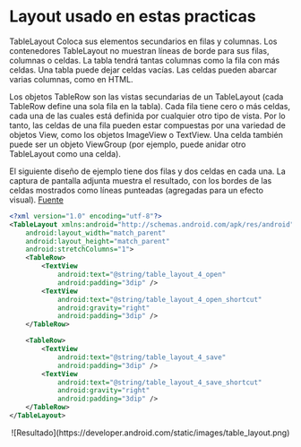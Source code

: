 # Layout usado en estas practicas

TableLayout Coloca sus elementos secundarios en filas y columnas. Los contenedores TableLayout no muestran líneas de borde para sus filas, columnas o celdas. La tabla tendrá tantas columnas como la fila con más celdas. Una tabla puede dejar celdas vacías. Las celdas pueden abarcar varias columnas, como en HTML. 

Los objetos TableRow son las vistas secundarias de un TableLayout (cada TableRow define una sola fila en la tabla). Cada fila tiene cero o más celdas, cada una de las cuales está definida por cualquier otro tipo de vista. 
Por lo tanto, las celdas de una fila pueden estar compuestas por una variedad de objetos View, como los objetos ImageView o TextView. 
Una celda también puede ser un objeto ViewGroup (por ejemplo, puede anidar otro TableLayout como una celda).

El siguiente diseño de ejemplo tiene dos filas y dos celdas en cada una. La captura de pantalla adjunta muestra el resultado, con los bordes de las celdas mostrados como líneas punteadas (agregadas para un efecto visual).
[Fuente](https://developer.android.com/guide/topics/ui/layout/grid)
```XML
<?xml version="1.0" encoding="utf-8"?>
<TableLayout xmlns:android="http://schemas.android.com/apk/res/android"
    android:layout_width="match_parent"
    android:layout_height="match_parent"
    android:stretchColumns="1">
    <TableRow>
        <TextView
            android:text="@string/table_layout_4_open"
            android:padding="3dip" />
        <TextView
            android:text="@string/table_layout_4_open_shortcut"
            android:gravity="right"
            android:padding="3dip" />
    </TableRow>

    <TableRow>
        <TextView
            android:text="@string/table_layout_4_save"
            android:padding="3dip" />
        <TextView
            android:text="@string/table_layout_4_save_shortcut"
            android:gravity="right"
            android:padding="3dip" />
    </TableRow>
</TableLayout>
```
<p align="center">
![Resultado](https://developer.android.com/static/images/table_layout.png)
</p>

